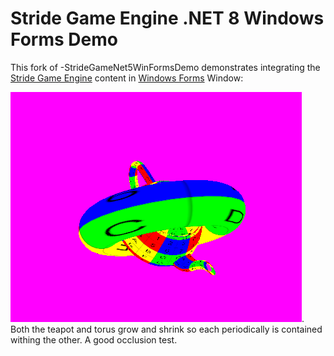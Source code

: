 # Stride Game Engine .NET 8 Windows Forms Demo

This fork of -StrideGameNet5WinFormsDemo demonstrates integrating the [Stride Game Engine](https://stride3d.net/) content in [Windows Forms](https://github.com/dotnet/winforms) Window:

![Screen shot](./pics/screenshot.png). 
<br/>Both the teapot and torus grow and shrink so each periodically is contained withing the other. A good occlusion test.
